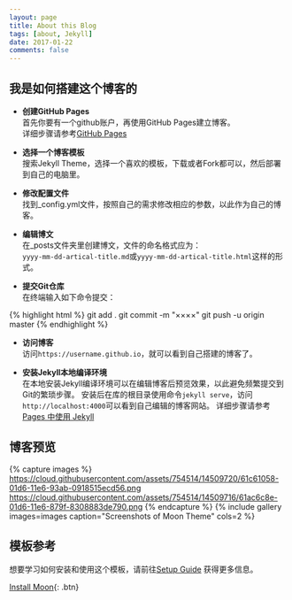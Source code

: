 ```yaml
---
layout: page
title: About this Blog
tags: [about, Jekyll]
date: 2017-01-22
comments: false
---
```

    

## 我是如何搭建这个博客的

* **创建GitHub Pages**    
首先你要有一个github账户，再使用GitHub Pages建立博客。   
详细步骤请参考[GitHub Pages](https://pages.github.com) 

* **选择一个博客模板**  
搜索Jekyll Theme，选择一个喜欢的模板，下载或者Fork都可以，然后部署到自己的电脑里。  

* **修改配置文件**  
找到_config.yml文件，按照自己的需求修改相应的参数，以此作为自己的博客。 

* **编辑博文**    
在_posts文件夹里创建博文，文件的命名格式应为：  
`yyyy-mm-dd-artical-title.md`或`yyyy-mm-dd-artical-title.html`这样的形式。

* **提交Git仓库**  
在终端输入如下命令提交： 

{% highlight html %}
git add . 
git commit -m "××××"
git push -u origin master
{% endhighlight %}

* **访问博客**  
访问`https://username.github.io`，就可以看到自己搭建的博客了。

* **安装Jekyll本地编译环境**  
在本地安装Jekyll编译环境可以在编辑博客后预览效果，以此避免频繁提交到Git的繁琐步骤。
安装后在库的根目录使用命令`jekyll serve`，访问`http://localhost:4000`可以看到自己编辑的博客网站。
详细步骤请参考[Pages 中使用 Jekyll](http://wiki.jikexueyuan.com/project/github-pages-basics/jekyll-page.html)


## 博客预览

{% capture images %}
    https://cloud.githubusercontent.com/assets/754514/14509720/61c61058-01d6-11e6-93ab-0918515ecd56.png
    https://cloud.githubusercontent.com/assets/754514/14509716/61ac6c8e-01d6-11e6-879f-8308883de790.png
{% endcapture %}
{% include gallery images=images caption="Screenshots of Moon Theme" cols=2 %}


## 模板参考

想要学习如何安装和使用这个模板，请前往[Setup Guide](http://taylantatli.me/Moon/moon-theme/) 获得更多信息。
      
[Install Moon](https://github.com/TaylanTatli/Moon){: .btn}
